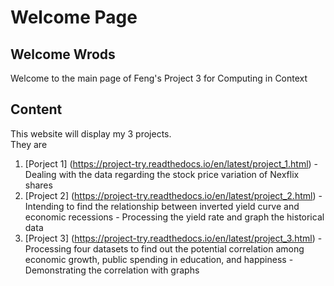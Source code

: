 # Welcome Page 
## Welcome Wrods
Welcome to the main page of Feng's Project 3 for Computing in Context

## Content
This website will display my 3 projects. <br>
They are 
  1. [Porject 1] (https://project-try.readthedocs.io/en/latest/project_1.html)
    - Dealing with the data regarding the stock price variation of Nexflix shares
  2. [Project 2] (https://project-try.readthedocs.io/en/latest/project_2.html)
    - Intending to find the relationship between inverted yield curve and economic recessions
    - Processing the yield rate and graph the historical data
  5. [Project 3] (https://project-try.readthedocs.io/en/latest/project_3.html)
    - Processing four datasets to find out the potential correlation among economic growth, public spending in education, and happiness
    - Demonstrating the correlation with graphs
